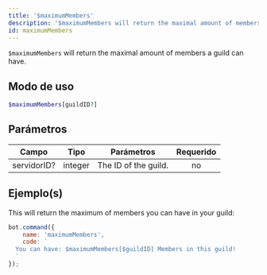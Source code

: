 ```yaml
---
title: '$maximumMembers'
description: '$maximumMembers will return the maximal amount of members a guild can have.'
id: maximumMembers
---
```


`$maximumMembers` will return the maximal amount of members a guild can have.

## Modo de uso

```php
$maximumMembers[guildID?]
```

## Parámetros

| Campo       | Tipo    | Parámetros           | Requerido |
| ----------- | ------- | -------------------- |:---------:|
| servidorID? | integer | The ID of the guild. |    no     |

## Ejemplo(s)

This will return the maximum of members you can have in your guild:

```javascript
bot.command({
    name: 'maximumMembers',
    code: `
  You can have: $maximumMembers[$guildID] Members in this guild!
  `
});
```

